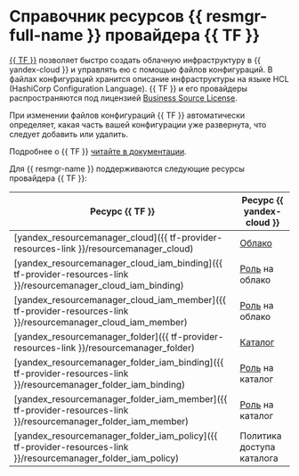 # Справочник ресурсов {{ resmgr-full-name }} провайдера {{ TF }}

[{{ TF }}](https://www.terraform.io/) позволяет быстро создать облачную инфраструктуру в {{ yandex-cloud }} и управлять ею с помощью файлов конфигураций. В файлах конфигураций хранится описание инфраструктуры на языке HCL (HashiCorp Configuration Language). {{ TF }} и его провайдеры распространяются под лицензией [Business Source License](https://github.com/hashicorp/terraform/blob/main/LICENSE).

При изменении файлов конфигураций {{ TF }} автоматически определяет, какая часть вашей конфигурации уже развернута, что следует добавить или удалить.

Подробнее о {{ TF }} [читайте в документации](../tutorials/infrastructure-management/terraform-quickstart.md#install-terraform).

Для {{ resmgr-name }} поддерживаются следующие ресурсы провайдера {{ TF }}:

| **Ресурс {{ TF }}** | **Ресурс {{ yandex-cloud }}** |
| --- | --- |
| [yandex_resourcemanager_cloud]({{ tf-provider-resources-link }}/resourcemanager_cloud) | [Облако](./concepts/resources-hierarchy.md#cloud) |
| [yandex_resourcemanager_cloud_iam_binding]({{ tf-provider-resources-link }}/resourcemanager_cloud_iam_binding) | [Роль](./security/index.md#roles-list) на облако |
| [yandex_resourcemanager_cloud_iam_member]({{ tf-provider-resources-link }}/resourcemanager_cloud_iam_member) | [Роль](./security/index.md#roles-list) на облако |
| [yandex_resourcemanager_folder]({{ tf-provider-resources-link }}/resourcemanager_folder) | [Каталог](./concepts/resources-hierarchy.md#folder) |
| [yandex_resourcemanager_folder_iam_binding]({{ tf-provider-resources-link }}/resourcemanager_folder_iam_binding) | [Роль](./security/index.md#roles-list) на каталог |
| [yandex_resourcemanager_folder_iam_member]({{ tf-provider-resources-link }}/resourcemanager_folder_iam_member) | [Роль](./security/index.md#roles-list) на каталог |
| [yandex_resourcemanager_folder_iam_policy]({{ tf-provider-resources-link }}/resourcemanager_folder_iam_policy) | Политика доступа каталога |
